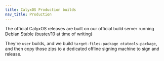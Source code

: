 ```yaml
---
title: CalyxOS Production builds
nav_title: Production
---
```


The official CalyxOS releases are built on our official build server running Debian Stable (buster/10 at time of writing)

They're `user` builds, and we build `target-files-package otatools-package`, and then copy those zips to a dedicated offline signing machine to sign and release.
